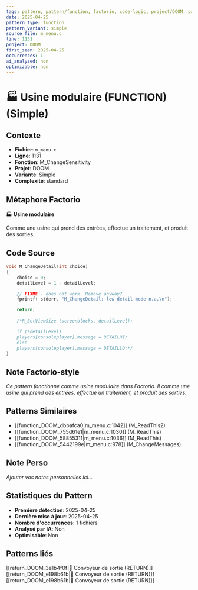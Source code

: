 ```yaml
---
tags: pattern, pattern/function, factorio, code-logic, project/DOOM, pattern/variant/simple
date: 2025-04-25
pattern_type: function
pattern_variant: simple
source_file: m_menu.c
line: 1131
project: DOOM
first_seen: 2025-04-25
occurrences: 1
ai_analyzed: non
optimizable: non
---
```


# 🏭 Usine modulaire (FUNCTION) (Simple)

## Contexte
- **Fichier**: `m_menu.c`
- **Ligne**: 1131
- **Fonction**: M_ChangeSensitivity
- **Projet**: DOOM
- **Variante**: Simple
- **Complexité**: standard

## Métaphore Factorio
🏭 **Usine modulaire**

Comme une usine qui prend des entrées, effectue un traitement, et produit des sorties.

## Code Source
```c
void M_ChangeDetail(int choice)
{
    choice = 0;
    detailLevel = 1 - detailLevel;

    // FIXME - does not work. Remove anyway?
    fprintf( stderr, "M_ChangeDetail: low detail mode n.a.\n");

    return;
    
    /*R_SetViewSize (screenblocks, detailLevel);

    if (!detailLevel)
	players[consoleplayer].message = DETAILHI;
    else
	players[consoleplayer].message = DETAILLO;*/
}
```

## Note Factorio-style
*Ce pattern fonctionne comme usine modulaire dans Factorio. Il comme une usine qui prend des entrées, effectue un traitement, et produit des sorties.*

## Patterns Similaires
- [[function_DOOM_dbbafca0|m_menu.c:1042]] (M_ReadThis2)
- [[function_DOOM_755d61e1|m_menu.c:1030]] (M_ReadThis)
- [[function_DOOM_58855311|m_menu.c:1036]] (M_ReadThis)
- [[function_DOOM_5442199e|m_menu.c:978]] (M_ChangeMessages)

## Note Perso
*Ajouter vos notes personnelles ici...*

## Statistiques du Pattern
- **Première détection**: 2025-04-25
- **Dernière mise à jour**: 2025-04-25
- **Nombre d'occurrences**: 1 fichiers
- **Analysé par IA**: Non
- **Optimisable**: Non

## Patterns liés
[[return_DOOM_3e1b4f0f|🚚 Convoyeur de sortie (RETURN)]]
[[return_DOOM_e198b61b|🚚 Convoyeur de sortie (RETURN)]]
[[return_DOOM_e198b61b|🚚 Convoyeur de sortie (RETURN)]]
